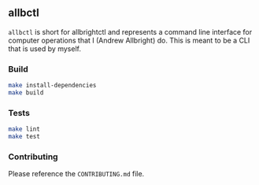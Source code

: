 ## allbctl

`allbctl` is short for allbrightctl and represents a command line interface for computer operations that I (Andrew Allbright) do. This is meant to be a CLI that is used by myself.

### Build
```bash
make install-dependencies
make build
```

### Tests
```bash
make lint
make test
```

### Contributing
Please reference the `CONTRIBUTING.md` file.

